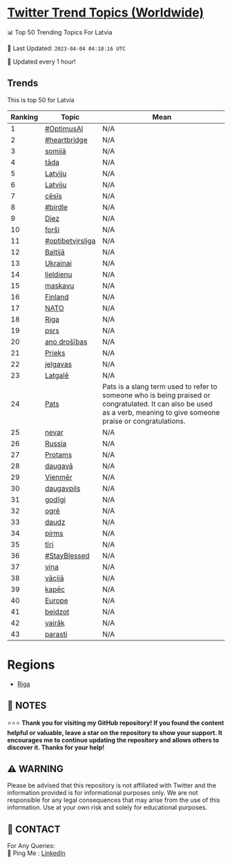 [Twitter Trend Topics (Worldwide)](https://github.com/ErcinDedeoglu/Twitter-Trend-Topics)
==========


📊 Top 50 Trending Topics For Latvia

📆 Last Updated: `2023-04-04 04:18:16 UTC`

🔧 Updated every 1 hour!


## Trends

This is top 50 for Latvia

| Ranking | Topic | Mean |
| ------- | ------------ | ------------ |
| 1 | [#OptimusAl](http://twitter.com/search?q=%23OptimusAl) | N/A |
| 2 | [#heartbridge](http://twitter.com/search?q=%23heartbridge) | N/A |
| 3 | [somijā](http://twitter.com/search?q=somij%c4%81) | N/A |
| 4 | [tāda](http://twitter.com/search?q=t%c4%81da) | N/A |
| 5 | [Latviju](http://twitter.com/search?q=Latviju) | N/A |
| 6 | [Latviju](http://twitter.com/search?q=Latviju) | N/A |
| 7 | [cēsīs](http://twitter.com/search?q=c%c4%93s%c4%abs) | N/A |
| 8 | [#birdle](http://twitter.com/search?q=%23birdle) | N/A |
| 9 | [Diez](http://twitter.com/search?q=Diez) | N/A |
| 10 | [forši](http://twitter.com/search?q=for%c5%a1i) | N/A |
| 11 | [#optibetvirsliga](http://twitter.com/search?q=%23optibetvirsliga) | N/A |
| 12 | [Baltijā](http://twitter.com/search?q=Baltij%c4%81) | N/A |
| 13 | [Ukrainai](http://twitter.com/search?q=Ukrainai) | N/A |
| 14 | [lieldienu](http://twitter.com/search?q=lieldienu) | N/A |
| 15 | [maskavu](http://twitter.com/search?q=maskavu) | N/A |
| 16 | [Finland](http://twitter.com/search?q=Finland) | N/A |
| 17 | [NATO](http://twitter.com/search?q=NATO) | N/A |
| 18 | [Riga](http://twitter.com/search?q=Riga) | N/A |
| 19 | [psrs](http://twitter.com/search?q=psrs) | N/A |
| 20 | [ano drošības](http://twitter.com/search?q=ano+dro%c5%a1%c4%abbas) | N/A |
| 21 | [Prieks](http://twitter.com/search?q=Prieks) | N/A |
| 22 | [jelgavas](http://twitter.com/search?q=jelgavas) | N/A |
| 23 | [Latgalē](http://twitter.com/search?q=Latgal%c4%93) | N/A |
| 24 | [Pats](http://twitter.com/search?q=Pats) | Pats is a slang term used to refer to someone who is being praised or congratulated. It can also be used as a verb, meaning to give someone praise or congratulations. |
| 25 | [nevar](http://twitter.com/search?q=nevar) | N/A |
| 26 | [Russia](http://twitter.com/search?q=Russia) | N/A |
| 27 | [Protams](http://twitter.com/search?q=Protams) | N/A |
| 28 | [daugavā](http://twitter.com/search?q=daugav%c4%81) | N/A |
| 29 | [Vienmēr](http://twitter.com/search?q=Vienm%c4%93r) | N/A |
| 30 | [daugavpils](http://twitter.com/search?q=daugavpils) | N/A |
| 31 | [godīgi](http://twitter.com/search?q=god%c4%abgi) | N/A |
| 32 | [ogrē](http://twitter.com/search?q=ogr%c4%93) | N/A |
| 33 | [daudz](http://twitter.com/search?q=daudz) | N/A |
| 34 | [pirms](http://twitter.com/search?q=pirms) | N/A |
| 35 | [tīri](http://twitter.com/search?q=t%c4%abri) | N/A |
| 36 | [#StayBlessed](http://twitter.com/search?q=%23StayBlessed) | N/A |
| 37 | [viņa](http://twitter.com/search?q=vi%c5%86a) | N/A |
| 38 | [vācijā](http://twitter.com/search?q=v%c4%81cij%c4%81) | N/A |
| 39 | [kapēc](http://twitter.com/search?q=kap%c4%93c) | N/A |
| 40 | [Europe](http://twitter.com/search?q=Europe) | N/A |
| 41 | [beidzot](http://twitter.com/search?q=beidzot) | N/A |
| 42 | [vairāk](http://twitter.com/search?q=vair%c4%81k) | N/A |
| 43 | [parasti](http://twitter.com/search?q=parasti) | N/A |



# Regions

* [Riga](</Latvia/Riga.md>)



## 📝 NOTES

⭐⭐⭐ **Thank you for visiting my GitHub repository! If you found the content helpful or valuable, leave a star on the repository to show your support. It encourages me to continue updating the repository and allows others to discover it. Thanks for your help!**


## ⚠️ WARNING

Please be advised that this repository is not affiliated with Twitter and the information provided is for informational purposes only. We are not responsible for any legal consequences that may arise from the use of this information. Use at your own risk and solely for educational purposes.


## 📨 CONTACT

 For Any Queries:  
            🏓 Ping Me : [LinkedIn](https://www.linkedin.com/in/ercindedeoglu/)
